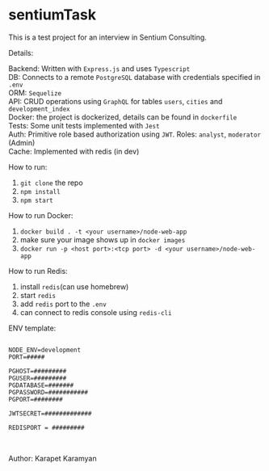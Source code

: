 # sentiumTask
This is a test project for an interview in Sentium Consulting.

Details: </br>

Backend: Written with `Express.js` and uses `Typescript`</br>
DB: Connects to a remote `PostgreSQL` database with credentials specified in `.env`</br>
ORM: `Sequelize`</br>
API: CRUD operations using `GraphQL` for tables `users`, `cities` and `development_index`</br>
Docker: the project is dockerized, details can be found in `dockerfile`</br>
Tests: Some unit tests implemented with `Jest`</br>
Auth: Primitive role based authorization using `JWT`. Roles: `analyst`, `moderator` (Admin)</br>
Cache: Implemented with redis (in dev) </br>

How to run:</br>
1. `git clone` the repo</br>
2. `npm install`</br>
4. `npm start`</br>

How to run Docker:</br>
1. `docker build . -t <your username>/node-web-app`</br>
2. make sure your image shows up in `docker images`</br>
3. `docker run -p <host port>:<tcp port> -d <your username>/node-web-app`</br>

How to run Redis:</br>
1. install `redis`(can use homebrew)</br>
2. start `redis`</br>
3. add `redis` port to the `.env`</br>
4. can connect to redis console using `redis-cli`</br>

ENV template:
```

NODE_ENV=development
PORT=#####

PGHOST=#########
PGUSER=#########
PGDATABASE=#######
PGPASSWORD=###########
PGPORT=########

JWTSECRET=#############

REDISPORT = ######### 
```
</br>

Author: Karapet Karamyan
